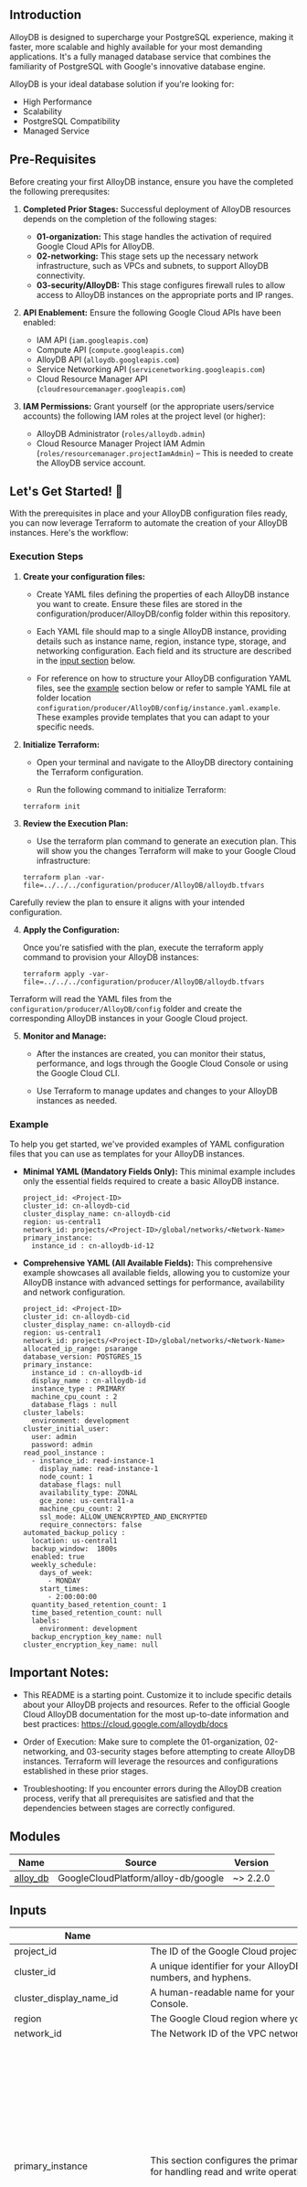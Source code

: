 ## Introduction

AlloyDB is designed to supercharge your PostgreSQL experience, making it faster, more scalable and highly available for your most demanding applications. It's a fully managed database service that combines the familiarity of PostgreSQL with Google's innovative database engine.

AlloyDB is your ideal database solution if you're looking for:

* High Performance
* Scalability
* PostgreSQL Compatibility
* Managed Service

## Pre-Requisites

Before creating your first AlloyDB instance, ensure you have the completed the following prerequsites:

1. **Completed Prior Stages:** Successful deployment of AlloyDB resources depends on the completion of the following stages:
    * **01-organization:** This stage handles the activation of required Google Cloud APIs for AlloyDB.
    * **02-networking:** This stage sets up the necessary network infrastructure, such as VPCs and subnets, to support AlloyDB connectivity.
    * **03-security/AlloyDB:** This stage configures firewall rules to allow access to AlloyDB instances on the appropriate ports and IP ranges.

2. **API Enablement:** Ensure the following Google Cloud APIs have been enabled:
   * IAM API (`iam.googleapis.com`)
   * Compute API (`compute.googleapis.com`)
   * AlloyDB API (`alloydb.googleapis.com`)
   * Service Networking API (`servicenetworking.googleapis.com`)
   * Cloud Resource Manager API (`cloudresourcemanager.googleapis.com`)

3. **IAM Permissions:**  Grant yourself (or the appropriate users/service accounts) the following IAM roles at the project level (or higher):
   * AlloyDB Administrator (`roles/alloydb.admin`)
   * Cloud Resource Manager Project IAM Admin (`roles/resourcemanager.projectIamAdmin`) – This is needed to create the AlloyDB service account.

## Let's Get Started! 🚀
With the prerequisites in place and your AlloyDB configuration files ready, you can now leverage Terraform to automate the creation of your AlloyDB instances. Here's the workflow:

### Execution Steps

1. **Create your configuration files:**

    * Create YAML files defining the properties of each AlloyDB instance you want to create. Ensure these files are stored in the configuration/producer/AlloyDB/config folder within this repository.

    * Each YAML file should map to a single AlloyDB instance, providing details such as instance name, region, instance type, storage, and networking configuration. Each field and its structure are described in the [input section](#inputs) below.

    * For reference on how to structure your AlloyDB configuration YAML files, see the [example](#example) section below or refer to sample YAML file at folder location `configuration/producer/AlloyDB/config/instance.yaml.example`. These examples provide templates that you can adapt to your specific needs.


2. **Initialize Terraform:**

    * Open your terminal and navigate to the AlloyDB directory containing the Terraform configuration.

    * Run the following command to initialize Terraform:

    ```
    terraform init
    ```
3. **Review the Execution Plan:**

    * Use the terraform plan command to generate an execution plan. This will show you the changes Terraform will make to your Google Cloud infrastructure:

    ```
    terraform plan -var-file=../../../configuration/producer/AlloyDB/alloydb.tfvars
    ```

Carefully review the plan to ensure it aligns with your intended configuration.

4. **Apply the Configuration:**

    Once you're satisfied with the plan, execute the terraform apply command to provision your AlloyDB instances:

    ```
    terraform apply -var-file=../../../configuration/producer/AlloyDB/alloydb.tfvars
    ```

Terraform will read the YAML files from the `configuration/producer/AlloyDB/config` folder and create the corresponding AlloyDB instances in your Google Cloud project.

5. **Monitor and Manage:**
    * After the instances are created, you can monitor their status, performance, and logs through the Google Cloud Console or using the Google Cloud CLI.

    * Use Terraform to manage updates and changes to your AlloyDB instances as needed.


### Example

To help you get started, we've provided examples of YAML configuration files that you can use as templates for your AlloyDB instances.

* **Minimal YAML (Mandatory Fields Only):**
This minimal example includes only the essential fields required to create a basic AlloyDB instance.

  ```
  project_id: <Project-ID>
  cluster_id: cn-alloydb-cid
  cluster_display_name: cn-alloydb-cid
  region: us-central1
  network_id: projects/<Project-ID>/global/networks/<Network-Name>
  primary_instance:
    instance_id : cn-alloydb-id-12
  ```

* **Comprehensive YAML (All Available Fields):**
This comprehensive example showcases all available fields, allowing you to customize your AlloyDB instance with advanced settings for performance, availability and network configuration.

  ```
  project_id: <Project-ID>
  cluster_id: cn-alloydb-cid
  cluster_display_name: cn-alloydb-cid
  region: us-central1
  network_id: projects/<Project-ID>/global/networks/<Network-Name>
  allocated_ip_range: psarange
  database_version: POSTGRES_15
  primary_instance:
    instance_id : cn-alloydb-id
    display_name : cn-alloydb-id
    instance_type : PRIMARY
    machine_cpu_count : 2
    database_flags : null
  cluster_labels:
    environment: development
  cluster_initial_user:
    user: admin
    password: admin
  read_pool_instance :
    - instance_id: read-instance-1
      display_name: read-instance-1
      node_count: 1
      database_flags: null
      availability_type: ZONAL
      gce_zone: us-central1-a
      machine_cpu_count: 2
      ssl_mode: ALLOW_UNENCRYPTED_AND_ENCRYPTED
      require_connectors: false
  automated_backup_policy :
    location: us-central1
    backup_window:  1800s
    enabled: true
    weekly_schedule:
      days_of_week:
        - MONDAY
      start_times:
        - 2:00:00:00
    quantity_based_retention_count: 1
    time_based_retention_count: null
    labels:
      environment: development
    backup_encryption_key_name: null
  cluster_encryption_key_name: null
  ```

## Important Notes:

* This README is a starting point. Customize it to include specific details about your AlloyDB projects and resources.
Refer to the official Google Cloud AlloyDB documentation for the most up-to-date information and best practices: https://cloud.google.com/alloydb/docs

* Order of Execution: Make sure to complete the 01-organization, 02-networking, and 03-security stages before attempting to create AlloyDB instances. Terraform will leverage the resources and configurations established in these prior stages.

* Troubleshooting: If you encounter errors during the AlloyDB creation process, verify that all prerequisites are satisfied and that the dependencies between stages are correctly configured.

<!-- BEGIN_TF_DOCS -->

## Modules

| Name | Source | Version |
|------|--------|---------|
| <a name="module_alloy_db"></a> [alloy\_db](#module\_alloy\_db) | GoogleCloudPlatform/alloy-db/google | ~> 2.2.0 |


## Inputs

| Name | Description | Type | Default | Required |
|------|-------------|------|---------|:--------:|
|project_id | The ID of the Google Cloud project where you want to create your AlloyDB instance. | `string` | n/a | yes |
|cluster_id | A unique identifier for your AlloyDB cluster. It must contain only lowercase letters, numbers, and hyphens. | `string` | n/a | yes |
|cluster_display_name_id | A human-readable name for your cluster that will be displayed in the Google Cloud Console. | `string` | n/a | yes |
|region | The Google Cloud region where your AlloyDB cluster will be located. | `string` | n/a | yes |
|network\_id | The Network ID of the VPC network where your AlloyDB instance will be deployed. | `string` | n/a | yes |
|primary_instance| This section configures the primary instance of your AlloyDB cluster, responsible for handling read and write operations. | <pre>object({<br>    instance_id        = string,<br>    display_name       = optional(string),<br>    database_flags     = optional(map(string))<br>    labels             = optional(map(string))<br>    annotations        = optional(map(string))<br>    gce_zone           = optional(string)<br>    availability_type  = optional(string)<br>    machine_cpu_count  = optional(number, 2)<br>    ssl_mode           = optional(string)<br>    require_connectors = optional(bool)<br>    query_insights_config = optional(object({<br>      query_string_length     = optional(number)<br>      record_application_tags = optional(bool)<br>      record_client_address   = optional(bool)<br>      query_plans_per_minute  = optional(number)<br>    }))<br>  })</pre>| n/a | yes
| <a name="input_allocated_ip_range"></a> [allocated\_ip\_range](#input\_allocated\_ip\_range) | The name of the allocated IP range for the private IP AlloyDB cluster. For example: google-managed-services-default. If set, the instance IPs for this cluster will be created in the allocated range. | `string` | `null` | no |
| <a name="input_automated_backup_policy"></a> [automated\_backup\_policy](#input\_automated\_backup\_policy) | The automated backup policy for this cluster. If no policy is provided then the default policy will be used. The default policy takes one backup a day, has a backup window of 1 hour, and retains backups for 14 days. | <pre>object({<br>    location      = optional(string)<br>    backup_window = optional(string)<br>    enabled       = optional(bool)<br><br>    weekly_schedule = optional(object({<br>      days_of_week = optional(list(string))<br>      start_times  = list(string)<br>    })),<br><br>    quantity_based_retention_count = optional(number)<br>    time_based_retention_count     = optional(string)<br>    labels                         = optional(map(string))<br>    backup_encryption_key_name     = optional(string)<br>  })</pre> | `null` | no |
| <a name="input_cluster_encryption_key_name"></a> [cluster\_encryption\_key\_name](#input\_cluster\_encryption\_key\_name) | The fully-qualified resource name of the KMS key for cluster encryption. Each Cloud KMS key is regionalized and has the following format: projects/[PROJECT]/locations/[REGION]/keyRings/[RING]/cryptoKeys/[KEY\_NAME] | `string` | `null` | no |
| <a name="input_cluster_initial_user"></a> [cluster\_initial\_user](#input\_cluster\_initial\_user) | Alloy DB Cluster Initial User Credentials. | <pre>object({<br>    user     = optional(string),<br>    password = string<br>  })</pre> | `null` | no |
| <a name="input_cluster_labels"></a> [cluster\_labels](#input\_cluster\_labels) | User-defined labels for the alloydb cluster. | `map(string)` | `{}` | no |
| <a name="input_config_folder_path"></a> [config\_folder\_path](#input\_config\_folder\_path) | Location of YAML files holding AlloyDB configuration values. | `string` | `"config"` | no |
| <a name="input_database_version"></a> [database\_version](#input\_database\_version) | The database engine major version. This is an optional field and it's populated at the Cluster creation time. This field cannot be changed after cluster creation. Possible valus: POSTGRES\_14, POSTGRES\_15 | `string` | `"POSTGRES_15"` | no |
| <a name="input_read_pool_instance"></a> [read\_pool\_instance](#input\_read\_pool\_instance) | List of Read Pool Instances to be created. | <pre>list(object({<br>    instance_id        = string<br>    display_name       = string<br>    node_count         = optional(number, 1)<br>    database_flags     = optional(map(string))<br>    availability_type  = optional(string)<br>    gce_zone           = optional(string)<br>    machine_cpu_count  = optional(number, 2)<br>    ssl_mode           = optional(string)<br>    require_connectors = optional(bool)<br>    query_insights_config = optional(object({<br>      query_string_length     = optional(number)<br>      record_application_tags = optional(bool)<br>      record_client_address   = optional(bool)<br>      query_plans_per_minute  = optional(number)<br>    }))<br>  }))</pre> | `[]` | no |

## Outputs

| Name | Description |
|------|-------------|
| <a name="output_cluster_details"></a> [cluster\_details](#output\_cluster\_details) | Display cluster name and details like cluster id, network configuration and state of the AlloyDB cluster created. |
<!-- END_TF_DOCS -->

